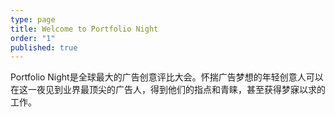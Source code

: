 ```yaml
---
type: page
title: Welcome to Portfolio Night
order: "1"
published: true
---
```


Portfolio Night是全球最大的广告创意评比大会。怀揣广告梦想的年轻创意人可以在这一夜见到业界最顶尖的广告人，得到他们的指点和青睐，甚至获得梦寐以求的工作。